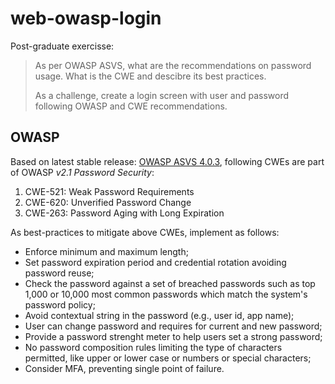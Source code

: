 # web-owasp-login

Post-graduate exercisse:

> As per OWASP ASVS, what are the recommendations on password usage. What is the CWE and descibre its best practices.
> 
> As a challenge, create a login screen with user and password following OWASP and CWE recommendations.


## OWASP
Based on latest stable release: [OWASP ASVS 4.0.3](https://github.com/OWASP/ASVS/tree/v4.0.3/4.0), following CWEs are part of OWASP _v2.1 Password Security_:
1. CWE-521: Weak Password Requirements
2. CWE-620: Unverified Password Change
3. CWE-263: Password Aging with Long Expiration

As best-practices to mitigate above CWEs, implement as follows:
* Enforce minimum and maximum length;
* Set password expiration period and credential rotation avoiding password reuse;
* Check the password against a set of breached passwords such as top 1,000 or 10,000 most common passwords which match the system's password policy;
* Avoid contextual string in the password (e.g., user id, app name);
* User can change password and requires for current and new password;
* Provide a password strenght meter to help users set a strong password;
* No password composition rules limiting the type of characters permitted, like upper or lower case or numbers or special characters;
* Consider MFA, preventing single point of failure.
